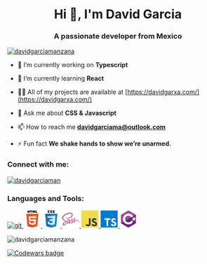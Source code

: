 <h1 align="center">Hi 👋, I'm David Garcia</h1>
<h3 align="center">A passionate developer from Mexico</h3>

<p align="left"> <a href="https://github.com/ryo-ma/github-profile-trophy"><img src="https://github-profile-trophy.vercel.app/?username=davidgarciamanzana" alt="davidgarciamanzana" /></a> </p>

- 🔭 I’m currently working on **Typescript**

- 🌱 I’m currently learning **React**

- 👨‍💻 All of my projects are available at [https://davidgarxa.com/](https://davidgarxa.com/)

- 💬 Ask me about **CSS & Javascript**

- 📫 How to reach me **davidgarciama@outlook.com**

- ⚡ Fun fact **We shake hands to show we’re unarmed.**

<h3 align="left">Connect with me:</h3>
<p align="left">
<a href="https://linkedin.com/in/davidgarciaman" target="blank">
  <img align="center" src="https://raw.githubusercontent.com/rahuldkjain/github-profile-readme-generator/master/src/images/icons/Social/linked-in-alt.svg" alt="davidgarciaman" height="30" width="40" />
</a>
</p>

<h3 align="left">Languages and Tools:</h3>
<p align="left"> 
<a href="https://git-scm.com/" target="_blank" rel="noreferrer"> 
  <img src="https://www.vectorlogo.zone/logos/git-scm/git-scm-icon.svg" alt="git" width="40" height="40"/> 
</a> 
<a href="https://www.w3.org/html/" target="_blank" rel="noreferrer"> 
  <img src="https://raw.githubusercontent.com/devicons/devicon/master/icons/html5/html5-original-wordmark.svg" alt="html5" width="40" height="40"/> 
</a> 
<a href="https://www.w3schools.com/css/" target="_blank" rel="noreferrer"> 
  <img src="https://raw.githubusercontent.com/devicons/devicon/master/icons/css3/css3-original-wordmark.svg" alt="css3" width="40" height="40"/> 
</a> 
<a href="https://sass-lang.com" target="_blank" rel="noreferrer"> 
  <img src="https://raw.githubusercontent.com/devicons/devicon/master/icons/sass/sass-original.svg" alt="sass" width="40" height="40"/> 
</a> 
<a href="https://developer.mozilla.org/en-US/docs/Web/JavaScript" target="_blank" rel="noreferrer"> 
  <img src="https://raw.githubusercontent.com/devicons/devicon/master/icons/javascript/javascript-original.svg" alt="javascript" width="40" height="40"/> 
</a> 
<a href="https://www.typescriptlang.org/" target="_blank" rel="noreferrer"> 
  <img src="https://raw.githubusercontent.com/devicons/devicon/master/icons/typescript/typescript-original.svg" alt="typescript" width="40" height="40"/> 
</a>
<a href="https://learn.microsoft.com/en-us/dotnet/csharp/" target="_blank" rel="noreferrer"> 
  <img src="https://raw.githubusercontent.com/devicons/devicon/master/icons/csharp/csharp-original.svg" alt="c#" width="40" height="40"/> 
</a> 
</a> 

</p>

<p>
  <img align="center" src="https://github-readme-stats.vercel.app/api/top-langs?username=davidgarciamanzana&show_icons=true&locale=en&layout=compact"           alt="davidgarciamanzana" />
</p>
<a href="https://www.codewars.com/users/BrianorEC">
<img src="https://www.codewars.com/users/BrianorEC/badges/large" alt="Codewars badge" ></img>
</a>

